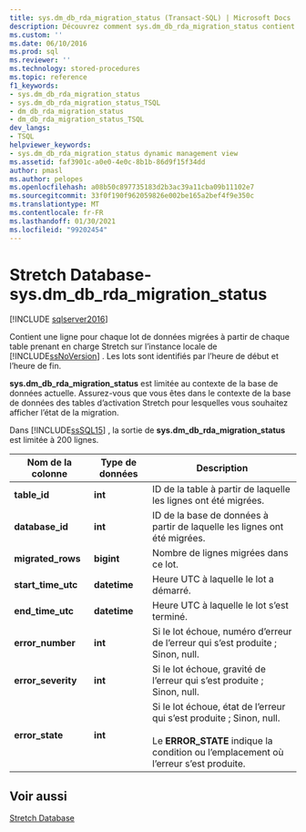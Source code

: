 ```yaml
---
title: sys.dm_db_rda_migration_status (Transact-SQL) | Microsoft Docs
description: Découvrez comment sys.dm_db_rda_migration_status contient une ligne pour chaque lot de données migrées à partir de chaque table prenant en charge Stretch sur l’instance locale de SQL Server.
ms.custom: ''
ms.date: 06/10/2016
ms.prod: sql
ms.reviewer: ''
ms.technology: stored-procedures
ms.topic: reference
f1_keywords:
- sys.dm_db_rda_migration_status
- sys.dm_db_rda_migration_status_TSQL
- dm_db_rda_migration_status
- dm_db_rda_migration_status_TSQL
dev_langs:
- TSQL
helpviewer_keywords:
- sys.dm_db_rda_migration_status dynamic management view
ms.assetid: faf3901c-a0e0-4e0c-8b1b-86d9f15f34dd
author: pmasl
ms.author: pelopes
ms.openlocfilehash: a08b50c897735183d2b3ac39a11cba09b11102e7
ms.sourcegitcommit: 33f0f190f962059826e002be165a2bef4f9e350c
ms.translationtype: MT
ms.contentlocale: fr-FR
ms.lasthandoff: 01/30/2021
ms.locfileid: "99202454"
---
```

# <a name="stretch-database---sysdm_db_rda_migration_status"></a>Stretch Database-sys.dm_db_rda_migration_status
[!INCLUDE [sqlserver2016](../../includes/applies-to-version/sqlserver2016.md)]

  Contient une ligne pour chaque lot de données migrées à partir de chaque table prenant en charge Stretch sur l’instance locale de [!INCLUDE[ssNoVersion](../../includes/ssnoversion-md.md)] . Les lots sont identifiés par l’heure de début et l’heure de fin.  
  
 **sys.dm_db_rda_migration_status** est limitée au contexte de la base de données actuelle. Assurez-vous que vous êtes dans le contexte de la base de données des tables d’activation Stretch pour lesquelles vous souhaitez afficher l’état de la migration.  
  
 Dans [!INCLUDE[ssSQL15](../../includes/sssql16-md.md)] , la sortie de **sys.dm_db_rda_migration_status** est limitée à 200 lignes.  
  
|Nom de la colonne|Type de données|Description|  
|-----------------|---------------|-----------------|  
|**table_id**|**int**|ID de la table à partir de laquelle les lignes ont été migrées.|  
|**database_id**|**int**|ID de la base de données à partir de laquelle les lignes ont été migrées.|  
|**migrated_rows**|**bigint**|Nombre de lignes migrées dans ce lot.|  
|**start_time_utc**|**datetime**|Heure UTC à laquelle le lot a démarré.|  
|**end_time_utc**|**datetime**|Heure UTC à laquelle le lot s’est terminé.|  
|**error_number**|**int**|Si le lot échoue, numéro d’erreur de l’erreur qui s’est produite ; Sinon, null.|  
|**error_severity**|**int**|Si le lot échoue, gravité de l’erreur qui s’est produite ; Sinon, null.|  
|**error_state**|**int**|Si le lot échoue, état de l’erreur qui s’est produite ; Sinon, null.<br /><br /> Le **ERROR_STATE** indique la condition ou l’emplacement où l’erreur s’est produite.|  
  
## <a name="see-also"></a>Voir aussi  
 [Stretch Database](../../sql-server/stretch-database/stretch-database.md)  
  
  
